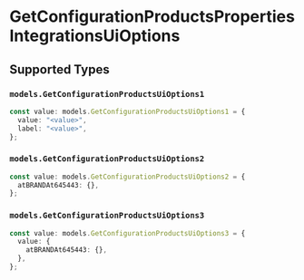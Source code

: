 # GetConfigurationProductsPropertiesIntegrationsUiOptions


## Supported Types

### `models.GetConfigurationProductsUiOptions1`

```typescript
const value: models.GetConfigurationProductsUiOptions1 = {
  value: "<value>",
  label: "<value>",
};
```

### `models.GetConfigurationProductsUiOptions2`

```typescript
const value: models.GetConfigurationProductsUiOptions2 = {
  atBRANDAt645443: {},
};
```

### `models.GetConfigurationProductsUiOptions3`

```typescript
const value: models.GetConfigurationProductsUiOptions3 = {
  value: {
    atBRANDAt645443: {},
  },
};
```


